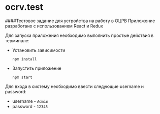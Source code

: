 # ocrv.test

####Тестовое задание для устройства на работу в ОЦРВ
Приложение разработано с использованием React и Redux

Для запуска приложения необходимо выполнить простые действия в терминале:
+ Установить зависимости
    ~~~
    npm install
    ~~~
    
+ Запустить приложение
    ~~~
    npm start
    ~~~
    
Для входа в систему необходимо ввести следующие username и password:
    
+ username - `Admin`
+ password - `12345`